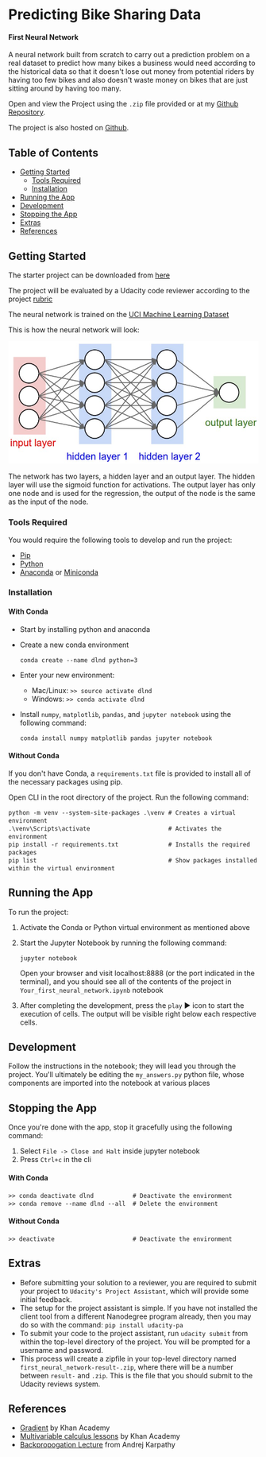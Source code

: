 # Predicting Bike Sharing Data
#### First Neural Network

A neural network built from scratch to carry out a prediction problem on a real dataset to predict how many bikes a business would need according to the historical data so that it doesn't lose out money from potential riders by having too few bikes and also doesn't waste money on bikes that are just sitting around by having too many.

Open and view the Project using the `.zip` file provided or at my [Github Repository](https://github.com/madhur-taneja/Predicting-Bike-Sharing-Data).

The project is also hosted on [Github](https://madhur-taneja.github.io/Predicting-Bike-Sharing-Data/Your_first_neural_network).

## Table of Contents
- [Getting Started](#getting-started)
	- [Tools Required](#tools-required)
	- [Installation](#installation)
- [Running the App](#running-the-app)
- [Development](#development)
- [Stopping the App](#stopping-the-app)
- [Extras](#extras)
- [References](#references)

## Getting Started

The starter project can be downloaded from [here](https://github.com/udacity/deep-learning/tree/master/first-neural-network)

The project will be evaluated by a Udacity code reviewer according to the project [rubric](https://review.udacity.com/#!/rubrics/700/view)

The neural network is trained on the [UCI Machine Learning Dataset](https://archive.ics.uci.edu/ml/datasets/Bike+Sharing+Dataset)

This is how the neural network will look:

![first-neural-network](./assets/karpathy-network.png)

The network has two layers, a hidden layer and an output layer. The hidden layer will use the sigmoid function for activations. The output layer has only one node and is used for the regression, the output of the node is the same as the input of the node.

### Tools Required

You would require the following tools to develop and run the project:

* [Pip](https://pip.pypa.io/en/stable/installing/)
* [Python](https://www.python.org/downloads/)
* [Anaconda](https://www.anaconda.com/products/individual) or [Miniconda](https://docs.conda.io/en/latest/miniconda.html)

### Installation

#### With Conda
* Start by installing python and anaconda
* Create a new conda environment
	```
	conda create --name dlnd python=3
	```
* Enter your new environment:
	* Mac/Linux: `>> source activate dlnd`
	* Windows: `>> conda activate dlnd`
* Install `numpy`, `matplotlib`, `pandas`, and `jupyter notebook` using the following command:

	```
	conda install numpy matplotlib pandas jupyter notebook
	```

#### Without Conda
If you don't have Conda, a `requirements.txt` file is provided to install all of the necessary packages using pip.

Open CLI in the root directory of the project. Run the following command:
```
python -m venv --system-site-packages .\venv # Creates a virtual environment
.\venv\Scripts\activate                      # Activates the environment
pip install -r requirements.txt              # Installs the required packages
pip list                                     # Show packages installed within the virtual environment
```
	
## Running the App

To run the project:

1. Activate the Conda or Python virtual environment as mentioned above

2. Start the Jupyter Notebook by running the following command:
	```
	jupyter notebook
	```
	Open your browser and visit localhost:8888 (or the port indicated in the terminal), and you should see all of the contents of the project in `Your_first_neural_network.ipynb` notebook

3. After completing the development, press the `play`  :arrow_forward:  icon to start the execution of cells. The output will be visible right below each respective cells.

## Development

Follow the instructions in the notebook; they will lead you through the project. You'll ultimately be editing the `my_answers.py` python file, whose components are imported into the notebook at various places

## Stopping the App

Once you're done with the app, stop it gracefully using the following command:

1. Select `File -> Close and Halt` inside jupyter notebook 
2. Press `Ctrl+c` in the cli

#### With Conda
```
>> conda deactivate dlnd           # Deactivate the environment
>> conda remove --name dlnd --all  # Delete the environment
```
#### Without Conda
```
>> deactivate                      # Deactivate the environment
```

## Extras

* Before submitting your solution to a reviewer, you are required to submit your project to `Udacity's Project Assistant`, which will provide some initial feedback.
* The setup for the project assistant is simple. If you have not installed the client tool from a different Nanodegree program already, then you may do so with the command: `pip install udacity-pa`
* To submit your code to the project assistant, run `udacity submit` from within the top-level directory of the project. You will be prompted for a username and password.
* This process will create a zipfile in your top-level directory named `first_neural_network-result-.zip`, where there will be a number between `result-` and 	`.zip`. This is the file that you should submit to the Udacity reviews system.

## References

* [Gradient](https://www.khanacademy.org/math/multivariable-calculus/multivariable-derivatives/gradient-and-directional-derivatives/v/gradient) by Khan Academy
* [Multivariable calculus lessons](https://www.khanacademy.org/math/multivariable-calculus) by Khan Academy
* [Backpropogation Lecture](https://www.youtube.com/watch?v=59Hbtz7XgjM) from Andrej Karpathy

